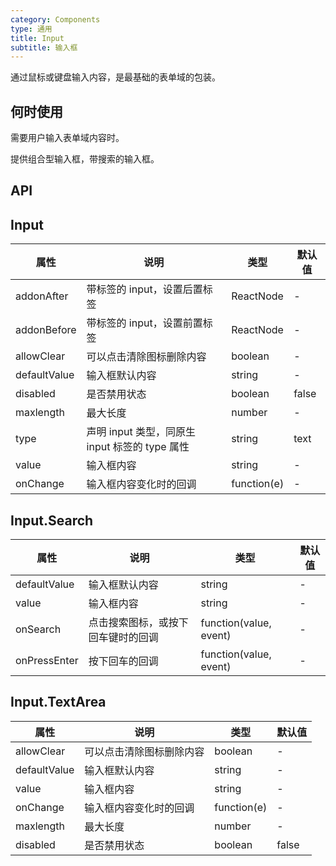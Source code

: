 ```yaml
---
category: Components
type: 通用
title: Input
subtitle: 输入框
---
```


通过鼠标或键盘输入内容，是最基础的表单域的包装。

## 何时使用

需要用户输入表单域内容时。

提供组合型输入框，带搜索的输入框。

## API

## Input

| 属性 | 说明 | 类型 | 默认值 |
| --- | ---  | --- | ---   |
| addonAfter | 带标签的 input，设置后置标签 | ReactNode | - |
| addonBefore | 带标签的 input，设置前置标签 | ReactNode | - |
| allowClear | 可以点击清除图标删除内容 | boolean | - |
| defaultValue | 输入框默认内容 | string | - |
| disabled | 是否禁用状态 | boolean | false |
| maxlength | 最大长度 | number | - |
| type | 声明 input 类型，同原生 input 标签的 type 属性 | string | text |
| value | 输入框内容 | string | - |
| onChange | 输入框内容变化时的回调 | function(e) | - |

## Input.Search

| 属性 | 说明 | 类型 | 默认值 |
| --- | --- | ---  | ---   |
| defaultValue | 输入框默认内容 | string | - |
| value | 输入框内容 | string | - |
| onSearch | 点击搜索图标，或按下回车键时的回调 | function(value, event) | - |
| onPressEnter | 按下回车的回调 | function(value, event) | - |

## Input.TextArea

| 属性 | 说明 | 类型 | 默认值 |
| --- | --- | ---  | ---   |
| allowClear | 可以点击清除图标删除内容 | boolean | - |
| defaultValue | 输入框默认内容 | string | - |
| value | 输入框内容 | string | - |
| onChange | 输入框内容变化时的回调 | function(e) | - |
| maxlength | 最大长度 | number | - |
| disabled | 是否禁用状态 | boolean | false |
